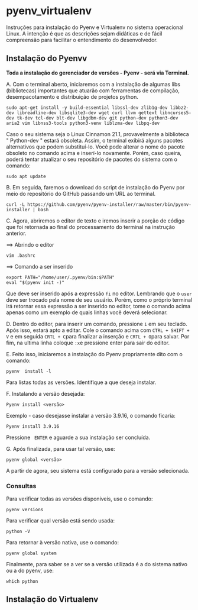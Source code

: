 # pyenv_virtualenv
Instruções para instalação do Pyenv e Virtualenv no sistema operacional Linux.
A intenção é que as descrições sejam didáticas e de fácil compreensão para facilitar
o entendimento do desenvolvedor.

<h2>Instalação do Pyenvv</h2>

<b>Toda a instalação do gerenciador de versões - Pyenv - será via Terminal.</b>

A. Com o terminal aberto, iniciaremos com a instalação de algumas libs (bibliotecas) importantes que atuarão com ferramentas de compilação, desempacotamento e distribuição de projetos python. 

```
sudo apt-get install -y build-essential libssl-dev zlib1g-dev libbz2-dev libreadline-dev libsqlite3-dev wget curl llvm gettext libncurses5-dev tk-dev tcl-dev blt-dev libgdbm-dev git python-dev python3-dev aria2 vim libnss3-tools python3-venv liblzma-dev libpq-dev
```
Caso o seu sistema seja o Linux Cinnamon 21.1, provavelmente a biblioteca " Python-dev " estará obsoleta. Assim, o terminal exibirá alguns pacotes alternativos que podem substituí-lo. Você pode alterar o nome do pacote obsoleto no comando acima e inserí-lo novamente. Porém, caso queira, poderá tentar atualizar o seu repositório de pacotes do sistema com o comando:

```
sudo apt update
```
B. Em seguida, faremos o download do script de instalação do Pyenv por meio do repositório do GitHub passando um URL ao terminal. 
```
curl -L https://github.com/pyenv/pyenv-installer/raw/master/bin/pyenv-installer | bash
```
C. Agora, abriremos o editor de texto e iremos inserir a porção de código que foi retornada ao final do processamento do terminal na instrução anterior.

==> Abrindo o editor
```
vim .bashrc
```
==> Comando a ser inserido
```
export PATH="/home/user/.pyenv/bin:$PATH"
eval "$(pyenv init -)"
```
Que deve ser inserido após a expressão `fi` no editor. Lembrando que o `user` deve ser trocado pela nome de seu usuário. 
Porém, como o próprio terminal irá retornar essa expressão a ser inserido no editor, tome o comando acima apenas como um
exemplo de quais linhas você deverá selecionar.

D. Dentro do editor, para inserir um comando, pressione `i` em seu teclado. Após isso, estará apto a editar. Cole o comando acima com `CTRL + SHIFT + V` e em seguida `CRTL + C`para finalizar a inserção e `CRTL + O`para salvar. Por fim, na ultima linha coloque `:x`e pressione enter para sair do editor.

E. Feito isso, iniciaremos a instalação do Pyenv propriamente dito com o comando:
```
pyenv  install -l
```
Para listas todas as versões. Identifique a que deseja instalar.

F. Instalando a versão desejada:
```
Pyenv install <versão>
```
Exemplo - caso desejasse instalar a versão 3.9.16, o comando ficaria:
```
Pyenv install 3.9.16
```
Pressione ` ENTER` e aguarde a sua instalação ser concluída.

G. Após finalizada, para usar tal versão, use:
```
pyenv global <versão>
```
A partir de agora, seu sistema está configurado para a versão selecionada. 

<h3>Consultas</h3>

Para verificar todas as versões disponiveis, use o comando:
```
pyenv versions
```
Para verificar qual versão está sendo usada:
```
python -V
```
Para retornar à versão nativa, use o comando:
```
pyenv global system
```
Finalmente, para saber se a ver se a versão utilizada é a do sistema nativo ou a do pyenv, use:
```
which python
```

<h2>Instalação do Virtualenv</h2>





